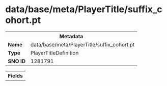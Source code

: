 <h1>data/base/meta/PlayerTitle/suffix_cohort.pt</h1><table><tr><th colspan="100%">Metadata</th></tr><tr><td><b>Name</b></td><td>data/base/meta/PlayerTitle/suffix_cohort.pt</td></tr><tr><td><b>Type</b></td><td>PlayerTitleDefinition</td></tr><tr><td><b>SNO ID</b></td><td>1281791</td></tr></table>

<table><tr><th colspan="100%">Fields</th></tr></table>

